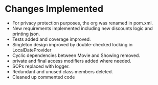 # Changes Implemented

* For privacy protection purposes, the org was renamed in pom.xml.
* New requirements implemented including new discounts logic and printing json.
* Tests added and coverage improved.
* Singleton design improved by double-checked locking in LocalDateProvider
* Cyclic dependencies between Movie and Showing removed.
* private and final access modifiers added where needed.
* SOPs replaced with logger.
* Redundant and unused class members deleted.
* Cleaned up commented code

